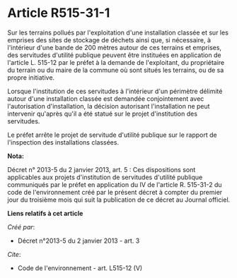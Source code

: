 # Article R515-31-1

Sur les terrains pollués par l'exploitation d'une installation classée et sur les emprises des sites de stockage de déchets
ainsi que, si nécessaire, à l'intérieur d'une bande de 200 mètres autour de ces terrains et emprises, des servitudes
d'utilité publique peuvent être instituées en application de l'article L. 515-12 par le préfet à la demande de l'exploitant,
du propriétaire du terrain ou du maire de la commune où sont situés les terrains, ou de sa propre initiative.

Lorsque l'institution de ces servitudes à l'intérieur d'un périmètre délimité autour d'une installation classée est demandée
conjointement avec l'autorisation d'installation, la décision autorisant l'installation ne peut intervenir qu'après qu'il a
été statué sur le projet d'institution des servitudes.

Le préfet arrête le projet de servitude d'utilité publique sur le rapport de l'inspection des installations classées.

**Nota:**

Décret n° 2013-5 du 2 janvier 2013, art. 5 : Ces dispositions sont applicables aux projets d'institution de servitudes
d'utilité publique communiqués par le préfet en application du IV de l'article R. 515-31-2 du code de l'environnement créé
par le présent décret à compter du premier jour du troisième mois qui suit la publication de ce décret au Journal officiel.

**Liens relatifs à cet article**

_Créé par_:

  - Décret n°2013-5 du 2 janvier 2013 - art. 3

_Cite_:

  - Code de l'environnement - art. L515-12 (V)
